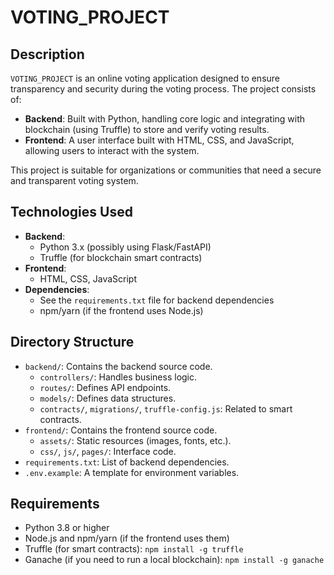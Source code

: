 # VOTING_PROJECT

## Description
`VOTING_PROJECT` is an online voting application designed to ensure transparency and security during the voting process. The project consists of:
- **Backend**: Built with Python, handling core logic and integrating with blockchain (using Truffle) to store and verify voting results.
- **Frontend**: A user interface built with HTML, CSS, and JavaScript, allowing users to interact with the system.

This project is suitable for organizations or communities that need a secure and transparent voting system.

## Technologies Used
- **Backend**:
  - Python 3.x (possibly using Flask/FastAPI)
  - Truffle (for blockchain smart contracts)
- **Frontend**:
  - HTML, CSS, JavaScript
- **Dependencies**:
  - See the `requirements.txt` file for backend dependencies
  - npm/yarn (if the frontend uses Node.js)

## Directory Structure
- `backend/`: Contains the backend source code.
  - `controllers/`: Handles business logic.
  - `routes/`: Defines API endpoints.
  - `models/`: Defines data structures.
  - `contracts/`, `migrations/`, `truffle-config.js`: Related to smart contracts.
- `frontend/`: Contains the frontend source code.
  - `assets/`: Static resources (images, fonts, etc.).
  - `css/`, `js/`, `pages/`: Interface code.
- `requirements.txt`: List of backend dependencies.
- `.env.example`: A template for environment variables.

## Requirements
- Python 3.8 or higher
- Node.js and npm/yarn (if the frontend uses them)
- Truffle (for smart contracts): `npm install -g truffle`
- Ganache (if you need to run a local blockchain): `npm install -g ganache`